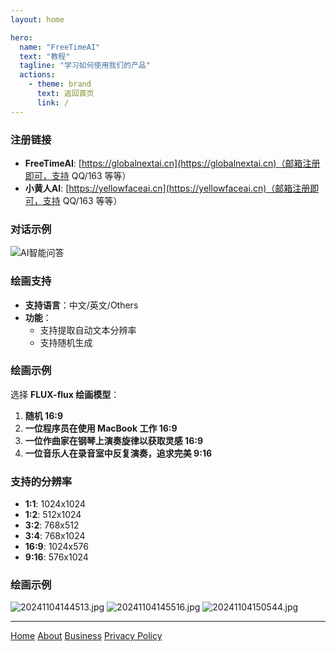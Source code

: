 ```yaml
---
layout: home

hero:
  name: "FreeTimeAI"
  text: "教程"
  tagline: "学习如何使用我们的产品"
  actions:
    - theme: brand
      text: 返回首页
      link: /
---
```

### 注册链接
- **FreeTimeAI**: [https://globalnextai.cn](https://globalnextai.cn)（邮箱注册即可，支持 QQ/163 等等）
- **小黄人AI**: [https://yellowfaceai.cn](https://yellowfaceai.cn)（邮箱注册即可，支持 QQ/163 等等）

### 对话示例
![AI智能问答](https://pic.musictops.eu.org/2024/11/190f02077988a884263027284080a178.png)

### 绘画支持

- **支持语言**：中文/英文/Others
- **功能**：
  - 支持提取自动文本分辨率
  - 支持随机生成

### 绘画示例

选择 **FLUX-flux 绘画模型**：

1. **随机 16:9**
2. **一位程序员在使用 MacBook 工作 16:9**
3. **一位作曲家在钢琴上演奏旋律以获取灵感 16:9**
4. **一位音乐人在录音室中反复演奏，追求完美 9:16**

### 支持的分辨率

- **1:1**: 1024x1024
- **1:2**: 512x1024
- **3:2**: 768x512
- **3:4**: 768x1024
- **16:9**: 1024x576
- **9:16**: 576x1024

### 绘画示例

![20241104144513.jpg](https://musictops.eu.org/file/1730703360049_20241104144513.jpg)
![20241104145516.jpg](https://musictops.eu.org/file/1730703368796_20241104145516.jpg)
![20241104150544.jpg](https://musictops.eu.org/file/1730703962343_20241104150544.jpg)


---

<footer>
  <div class="footer-content">
    <nav>
      <a href="/">Home</a>
      <a href="/about">About</a>
      <a href="/business">Business</a>
      <a href="/privacy-policy">Privacy Policy</a>
    </nav>
  </div>
</footer>
